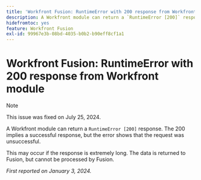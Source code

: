 ```yaml
---
title: 'Workfront Fusion: RuntimeError with 200 response from Workfront module'
description: A Workfront module can return a `RuntimeError [200]` response. The 200 implies a successful response, but the error shows that the request was unsuccessful.
hidefromtoc: yes
feature: Workfront Fusion
exl-id: 99967e3b-08bd-4035-b0b2-b90eff8cf1a1
---
```

# Workfront Fusion: RuntimeError with 200 response from Workfront module

>[!NOTE]
>
>This issue was fixed on July 25, 2024.

A Workfront module can return a `RuntimeError [200]` response. The 200 implies a successful response, but the error shows that the request was unsuccessful.

This may occur if the response is extremely long. The data is returned to Fusion, but cannot be processed by Fusion.

_First reported on January 3, 2024._
